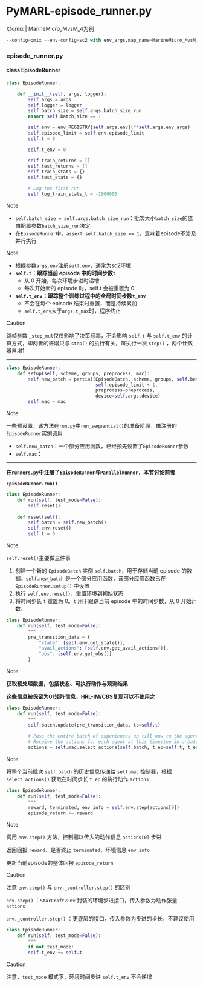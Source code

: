 # PyMARL-episode_runner.py

以qmix | MarineMicro_MvsM_4为例

```python
--config=qmix --env-config=sc2 with env_args.map_name=MarineMicro_MvsM_4 t_max=2050000
```

### episode_runner.py

#### class EpisodeRunner

```python
class EpisodeRunner:

    def __init__(self, args, logger):
        self.args = args
        self.logger = logger
        self.batch_size = self.args.batch_size_run
        assert self.batch_size == 1

        self.env = env_REGISTRY[self.args.env](**self.args.env_args)
        self.episode_limit = self.env.episode_limit
        self.t = 0

        self.t_env = 0

        self.train_returns = []
        self.test_returns = []
        self.train_stats = {}
        self.test_stats = {}

        # Log the first run
        self.log_train_stats_t = -1000000
```

> [!NOTE]
>
> - `self.batch_size = self.args.batch_size_run`：批次大小`batch_size`的值由配置参数`batch_size_run`决定
> - 在`EpisodeRunner`中，`assert self.batch_size == 1`，意味着episode不涉及并行执行

> [!NOTE]
>
> - 根据参数`args.env`注册`self.env`，通常为sc2环境
> - **`self.t`：跟踪当前 episode 中的时间步数`t`**
>   - 从 0 开始，每次环境步进时递增
>   - 每次开始新的 episode 时，self.t 会被重置为 0
> - **`self.t_env`：跟踪整个训练过程中的全局时间步数`t_env`**
>   - 不会在每个 episode 结束时重置，而是持续累加
>   - `self.t_env`大于`args.t_max`时，程序终止

> [!CAUTION]
>
> 跳帧参数 `_step_mul`仅仅影响了决策频率，不会影响 `self.t` 与 `self.t_env` 的计算方式，即两者的递增只与 `step()` 的执行有关，每执行一次 `step()` ，两个计数器自增1



------

```python
class EpisodeRunner:
    def setup(self, scheme, groups, preprocess, mac):
        self.new_batch = partial(EpisodeBatch, scheme, groups, self.batch_size,
                                 self.episode_limit + 1,
                                 preprocess=preprocess,
                                 device=self.args.device)
        self.mac = mac
```

> [!NOTE]
>
> 一些预设置，该方法在`run.py`中`run_sequential()`的准备阶段，由注册的`EpisodeRunner`实例调用
>
> - `self.new_batch`：一个部分应用函数，已经预先设置了`EpisodeRunner`参数
> - `self.mac`：





------

**在`runners.py`中注册了`EpisodeRunner`与`ParallelRunner`，本节讨论前者**

**`EpisodeRunner.run()`**

```python
class EpisodeRunner:
    def run(self, test_mode=False):
    	self.reset()
        
    def reset(self):
        self.batch = self.new_batch()
        self.env.reset()
        self.t = 0
```

> [!NOTE]
>
> `self.reset()`主要做三件事
>
> 1. 创建一个新的 `EpisodeBatch` 实例 `self.batch`，用于存储当前 episode 的数据。`self.new_batch` 是一个部分应用函数，该部分应用函数已在 `EpisodeRunner.setup()` 中设置
> 2. 执行 `self.env.reset()`，重置环境到初始状态
> 3. 将时间步长 `t` 重置为 0。`t` 用于跟踪当前 episode 中的时间步数，从 0 开始计数。



```python
class EpisodeRunner:
    def run(self, test_mode=False):	
        ***
    	pre_transition_data = {
		    "state": [self.env.get_state()],
		    "avail_actions": [self.env.get_avail_actions()],
		    "obs": [self.env.get_obs()]
		}
```

> [!NOTE]
>
> **获取预处理数据，包括状态、可执行动作与观测结果**
>
> **这些信息被保留为01矩阵信息，HRL-IM/CBS复现可以不使用之**





```python
class EpisodeRunner:
    def run(self, test_mode=False):	
        ***
    	self.batch.update(pre_transition_data, ts=self.t)
        
        # Pass the entire batch of experiences up till now to the agents
        # Receive the actions for each agent at this timestep in a batch of size 1
        actions = self.mac.select_actions(self.batch, t_ep=self.t, t_env=self.t_env, test_mode=test_mode)
```

> [!NOTE]
>
> 将整个当前批次 `self.batch` 的历史信息传递给 `self.mac` 控制器，根据 `select_actions()` 获取在时间步长 `t_ep` 的执行动作 `actions` 



```python
class EpisodeRunner:
    def run(self, test_mode=False):	
        ***
    	reward, terminated, env_info = self.env.step(actions[0])
        episode_return += reward
```

> [!NOTE]
>
> 调用 `env.step()` 方法，控制器以传入的动作信息 `actions[0]` 步进
>
> 返回回报 `reward`、是否终止 `terminated`、环境信息 `env_info`
>
> 更新当前episode的整体回报 `episode_return`

> [!CAUTION]
>
> 注意 `env.step()` 与 `env._controller.step()` 的区别
>
>  `env.step()` ：`StarCraft2Env` 封装的环境步进接口，传入参数为动作张量 `actions`
>
>  `env._controller.step()` ：更底层的接口，传入参数为步进的步长，不建议使用



```python
class EpisodeRunner:
    def run(self, test_mode=False):	
        ***
        if not test_mode:
        self.t_env += self.t
```

> [!CAUTION]
>
> 注意，`test_mode` 模式下，环境时间步进 `self.t_env` 不会递增

